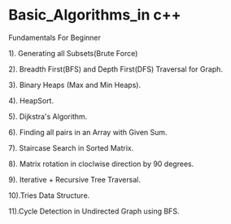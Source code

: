 # Basic_Algorithms_in c++
Fundamentals For Beginner

1). Generating all Subsets(Brute Force)

2). Breadth First(BFS) and Depth First(DFS) Traversal for Graph.

3). Binary Heaps (Max and Min Heaps).

4). HeapSort.

5). Dijkstra's Algorithm.

6). Finding all pairs in an Array with Given Sum.

7). Staircase Search in Sorted Matrix. 

8). Matrix rotation in cloclwise direction by 90 degrees.

9). Iterative + Recursive Tree Traversal.

10).Tries Data Structure.

11).Cycle Detection in Undirected Graph using BFS.
